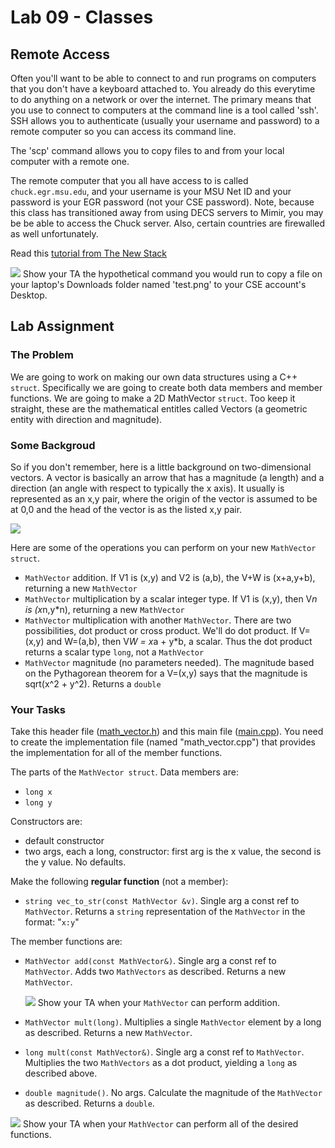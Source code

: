 # Lab 09 - Classes

## Remote Access

Often you'll want to be able to connect to and run programs on computers that you don't have a keyboard attached to. You already do this everytime to do anything on a network or over the internet. The primary means that you use to connect to computers at the command line is a tool called 'ssh'. SSH allows you to authenticate (usually your username and password) to a remote computer so you can access its command line.

The 'scp' command allows you to copy files to and from your local computer with a remote one.

The remote computer that you all have access to is called `chuck.egr.msu.edu`, and your username is your MSU Net ID and your password is your EGR password (not your CSE password). Note, because this class has transitioned away from using DECS servers to Mimir, you may be be able to access the Chuck server. Also, certain countries are firewalled as well unfortunately.

Read this [tutorial from The New Stack](https://thenewstack.io/linux-lesson-copy-files-over-your-network-with-scp/)

![](Red_star.svg) Show your TA the hypothetical command you would run to copy a file on your laptop's Downloads folder named 'test.png' to your CSE account's Desktop.

## Lab Assignment

### The Problem

We are going to work on making our own data structures using a C++ `struct`. Specifically we are going to create both data members and member functions. We are going to make a 2D MathVector `struct`. Too keep it straight, these are the mathematical entitles called Vectors (a geometric entity with direction and magnitude).

### Some Backgroud

So if you don't remember, here is a little background on two-dimensional vectors. A vector is basically an arrow that has a magnitude (a length) and a direction (an angle with respect to typically the x axis). It usually is represented as an x,y pair, where the origin of the vector is assumed to be at 0,0 and the head of the vector is as the listed x,y pair.

![](lab09/vectors.png)

Here are some of the operations you can perform on your new `MathVector struct`.

*   `MathVector` addition. If V1 is (x,y) and V2 is (a,b), the V+W is (x+a,y+b), returning a new `MathVector`
*   `MathVector` multiplication by a scalar integer type. If V1 is (x,y), then V*n is (x*n,y*n), returning a new `MathVector`
*   `MathVector` multiplication with another `MathVector`. There are two possibilities, dot product or cross product. We'll do dot product. If V=(x,y) and W=(a,b), then V*W = x*a + y*b, a scalar. Thus the dot product returns a scalar type `long`, not a `MathVector`
*   `MathVector` magnitude (no parameters needed). The magnitude based on the Pythagorean theorem for a V=(x,y) says that the magnitude is sqrt(x^2 + y^2). Returns a `double`

### Your Tasks

Take this header file ([math_vector.h](lab09/math_vector.h)) and this main file ([main.cpp](lab09/main.cpp)). You need to create the implementation file (named "math_vector.cpp") that provides the implementation for all of the member functions.

The parts of the `MathVector struct`. Data members are:

*   `long x`
*   `long y`

Constructors are:

*   default constructor
*   two args, each a long, constructor: first arg is the x value, the second is the y value. No defaults.

Make the following **regular function** (not a member):

*   `string vec_to_str(const MathVector &v)`. Single arg a const ref to `MathVector`. Returns a `string` representation of the `MathVector` in the format: "`x:y`"

The member functions are:

*   `MathVector add(const MathVector&)`. Single arg a const ref to `MathVector`. Adds two `MathVectors` as described. Returns a new `MathVector`.

    ![](Red_star.svg) Show your TA when your `MathVector` can perform addition.

*   `MathVector mult(long)`. Multiplies a single `MathVector` element by a long as described. Returns a new `MathVector`.
*   `long mult(const MathVector&)`. Single arg a const ref to `MathVector`. Multiplies the two `MathVectors` as a dot product, yielding a `long` as described above.
*   `double magnitude()`. No args. Calculate the magnitude of the `MathVector` as described. Returns a `double`.

![](Red_star.svg) Show your TA when your `MathVector` can perform all of the desired functions.

